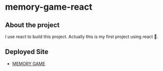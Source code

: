 # memory-game-react

## About the project

I use react to build this project. Actually this is my first project using react 🫡. 

## Deployed Site

- [MEMORY GAME](https://memory-game-app-react.netlify.app/)
